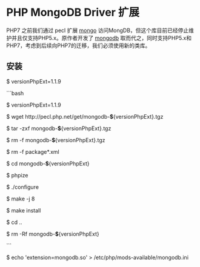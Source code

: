 # PHP MongoDB Driver 扩展

PHP7 之前我们通过 pecl 扩展 [mongo](http://pecl.php.net/package/mongo) 访问MongDB，但这个库目前已经停止维护并且仅支持PHP5.x。原作者开发了 [mongodb](http://pecl.php.net/package/mongodb) 取而代之，同时支持PHP5.x和PHP7，考虑到后续向PHP7的迁移，我们必须使用新的类库。

## 安装

$ versionPhpExt=1.1.9

\`\`\`bash

$ versionPhpExt=1.1.9

$ wget http:\/\/pecl.php.net\/get\/mongodb-**$**{versionPhpExt}.tgz

$ tar -zxf mongodb-**$**{versionPhpExt}.tgz

$ rm -f mongodb-**$**{versionPhpExt}.tgz

$ rm -f package\*.xml

$ cd mongodb-**$**{versionPhpExt}

$ phpize

$ .\/configure

$ make -j 8

$ make install

$ cd ..

$ rm -Rf mongodb-**$**{versionPhpExt}

\`\`\`

$ echo 'extension=mongodb.so' &gt; \/etc\/php\/mods-available\/mongodb.ini

